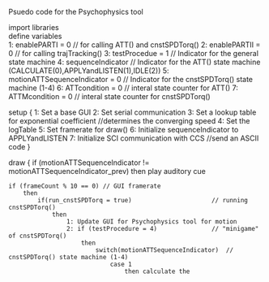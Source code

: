 Psuedo code for the Psychophysics tool

import libraries  
define variables  
	1: enablePARTI = 0			// for calling ATT() and cnstSPDTorq()
	2: enablePARTII = 0			// for calling trajTracking() 
	3: testProcedue = 1			// Indicator for the general state machine
	4: sequenceIndicator			// Indicator for the ATT() state machine (CALCULATE(0),APPLYandLISTEN(1),IDLE(2))
	5: motionATTSequenceIndicator = 0 	// Indicator for the cnstSPDTorq() state machine (1-4)
	6: ATTcondition = 0			// interal state counter for ATT()
	7: ATTMcondition = 0			// interal state counter for cnstSPDTorq()


setup
{
	1: Set a base GUI 
	2: Set serial communication 
	3: Set a lookup table for exponential coefficient //determines the converging speed
	4: Set the logTable
	5: Set framerate for draw()
	6: Initialize sequenceIndicator to APPLYandLISTEN
	7: Initialize SCI communication with CCS //send an ASCII code
}

draw
{
	if (motionATTSequenceIndicator != motionATTSequenceIndicator_prev) 
		then 
			play auditory cue

	if (frameCount % 10 == 0) // GUI framerate
		then 
			if(run_cnstSPDTorq = true)						// running cnstSPDTorq()
				then
					1: Update GUI for Psychophysics tool for motion
					2: if (testProcedure = 4) 				// "minigame" of cnstSPDTorq()
						then
							switch(motionATTSequenceIndicator) 	// cnstSPDTorq() state machine (1-4)
								case 1 
									then calculate the 
